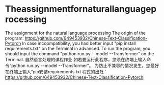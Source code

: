 # Theassignmentfornaturallanguageprocessing
The assignment for the natural language processing
The origin of the program: https://github.com/649453932/Chinese-Text-Classification-Pytorch
In case incopmpatibility, you had better input "pip install requirements.txt" on the Terminal in advanced.
To run the program, you should input the command "python run.py --model --Transformer" on the Terminal.
自然语言处理的课程作业
如若要运行此程序，您须在终端上输入命令“python run.py --model --Transformer”。
为防止不兼容的情况发生，您最好在终端上输入“pip安装requirements.txt
程式的出处：https://github.com/649453932/Chinese-Text-Classification-Pytorch

